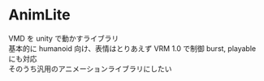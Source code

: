 # AnimLite

VMD を unity で動かすライブラリ  
基本的に humanoid 向け、表情はとりあえず VRM 1.0 で制御
burst, playable にも対応  
そのうち汎用のアニメーションライブラリにしたい  
